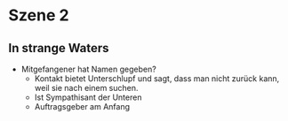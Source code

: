 # Szene 2
## In strange Waters

* Mitgefangener hat Namen gegeben?
  - Kontakt bietet Unterschlupf und sagt, dass man nicht zurück kann, weil sie
    nach einem suchen.
  - Ist Sympathisant der Unteren
  - Auftragsgeber am Anfang
